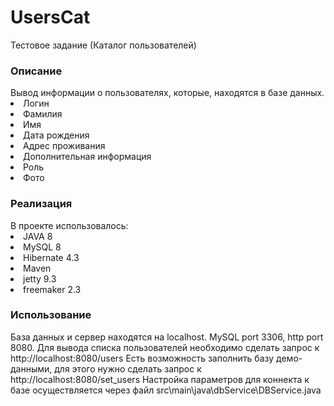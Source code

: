 # UsersCat
Тестовое задание (Каталог пользователей)

<h3>Описание</h3>
Вывод информации о пользователях, которые, находятся в базе данных.
<ui>
  <li>Логин</li>
  <li>Фамилия</li>
  <li>Имя</li>
  <li>Дата рождения</li>
  <li>Адрес проживания</li>
  <li>Дополнительная информация</li>
  <li>Роль</li>
  <li>Фото</li>
</ui>

<h3>Реализация</h3>
В проекте использовалось:
<ui>
  <li>JAVA 8</li>
  <li>MySQL 8</li>
  <li>Hibernate 4.3</li>
  <li>Maven</li>
  <li>jetty 9.3</li>
  <li>freemaker 2.3</li>
</ui>

<h3>Использование</h3>
База данных и сервер находятся на localhost. MySQL port 3306, http port 8080. Для вывода списка пользователей необходимо сделать запрос к http://localhost:8080/users
Есть возможность заполнить базу демо-данными, для этого нужно сделать запрос к http://localhost:8080/set_users
Настройка параметров для коннекта к базе осуществляется через файл src\main\java\dbService\DBService.java
